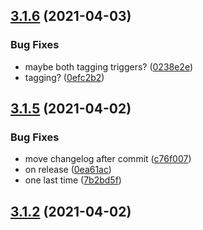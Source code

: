 ## [3.1.6](https://github.com/Badminton-Apps/core/compare/v3.1.5...v3.1.6) (2021-04-03)


### Bug Fixes

* maybe both tagging triggers? ([0238e2e](https://github.com/Badminton-Apps/core/commit/0238e2e15d33ef2159f686115536371c26e879ae))
* tagging? ([0efc2b2](https://github.com/Badminton-Apps/core/commit/0efc2b2fa6af5f4ad73fed17206518d45ffd387b))



## [3.1.5](https://github.com/Badminton-Apps/core/compare/v3.1.4...v3.1.5) (2021-04-02)


### Bug Fixes

* move changelog after commit ([c76f007](https://github.com/Badminton-Apps/core/commit/c76f007f2248e09febf275299599821e210da64c))
* on release ([0ea61ac](https://github.com/Badminton-Apps/core/commit/0ea61ac9b267c2c169406cacee7d7c5e4f56619a))
* one last time ([7b2bd5f](https://github.com/Badminton-Apps/core/commit/7b2bd5ff85a67c939a816b983b966b0230112114))



## [3.1.2](https://github.com/Badminton-Apps/core/compare/v3.1.1...v3.1.2) (2021-04-02)



